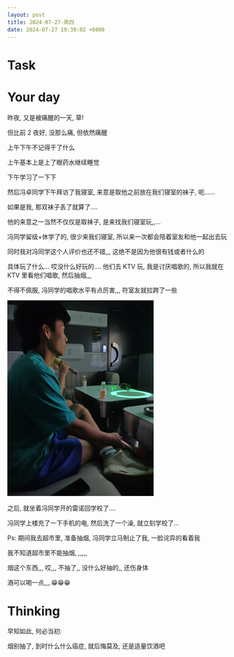 ```yaml
---
layout: post
title: 2024-07-27-周四
date: 2024-07-27 19:39:02 +0800
---
```


# Task


# Your day


昨夜, 又是被痛醒的一天, 草!

但比前 2 夜好, 没那么痛, 但依然痛醒


上午下午不记得干了什么

上午基本上是上了眼药水继续睡觉

下午学习了一下下

然后冯卓同学下午拜访了我寝室, 来意是取他之前放在我们寝室的袜子, 呃......

如果是我, 那双袜子丢了就算了....

他的来意之一当然不仅仅是取袜子, 是来找我们寝室玩,,...

冯同学留级+休学了的, 很少来我们寝室, 所以来一次都会陪着室友和他一起出去玩

同时我对冯同学这个人评价也还不错,,, 这绝不是因为他很有钱或者什么的

具体玩了什么... 哎没什么好玩的.... 他们去 KTV 玩, 我是讨厌唱歌的, 所以我就在 KTV 里看他们唱歌, 然后抽烟,,,

不得不佩服, 冯同学的唱歌水平有点厉害,,, 符室友就拉跨了一些

![](https://raw.githubusercontent.com/i1oveyou/2024-year/master/_posts/img/image-20240728094308324.png)

之后, 就坐着冯同学开的雷诺回学校了....

冯同学上楼充了一下手机的电, 然后洗了一个澡, 就立刻学校了...


Ps: 期间我去超市里, 准备抽烟, 冯同学立马制止了我, 一脸诧异的看着我

我不知道超市里不能抽烟, ,,,,,

烟这个东西,,, 哎,,, 不抽了,, 没什么好抽的,, 还伤身体

酒可以喝一点,,,.😁😁😁

# Thinking


早知如此, 何必当初:

烟别抽了, 到时什么什么癌症, 就后悔莫及, 还是适量饮酒吧

